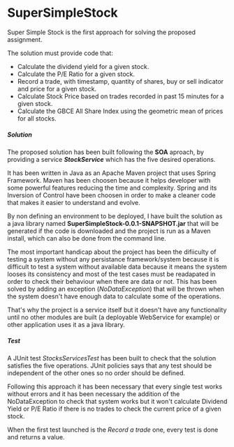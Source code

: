 # SuperSimpleStock

Super Simple Stock is the first approach for solving the proposed assignment. 

The solution must provide code that:
  * Calculate the dividend yield for a given stock.
  * Calculate the P/E Ratio for a given stock.
  * Record a trade, with timestamp, quantity of shares, buy or sell indicator and price for a given stock.
  * Calculate Stock Price based on trades recorded in past 15 minutes for a given stock.
  * Calculate the GBCE All Share Index using the geometric mean of prices for all stocks.

##### Solution 

The proposed solution has been built following the **SOA** aproach, by providing a service _**StockService**_ which has the five desired operations. 

It has been written in Java as an Apache Maven project that uses Spring Framework. Maven has been choosen because it helps developer with some powerful features reducing the time and complexity. Spring and its Inversion of Control have been choosen in order to make a cleaner code that makes it easier to understand and evolve.

By non defining an environment to be deployed, I have built the solution as a java library named **SuperSimpleStock-0.0.1-SNAPSHOT.jar** that will be generated if the code is downloaded and the project is run as a Maven install, which can also be done from the command line.

The most important handicap about the project has been the difiiculty of testing a system without any persistance framework/system because it is difficult to test a system without available data because it means the system looses its consistency and most of the test cases must be readapated in order to check their behaviour when there are data or not. This has been solved by adding an exception (_NoDataException_) that will be thrown when the system doesn't have enough data to calculate some of the operations.

That's why the project is a service itself but it doesn't have any functionality until no other modules are built (a deployable WebService for example) or other application uses it as a java library.

##### Test

A JUnit test _StocksServicesTest_ has been built to check that the solution satisfies the five operations. JUnit policies says that any test should be independent of the other ones so no order should be defined.

Following this approach it has been necessary that every single test works without errors and it has been necessary the addition of the NoDataException to check that system works but it won't calculate Dividend Yield or P/E Ratio if there is no trades to check the current price of a given stock. 

When the first test launched is the _Record a trade_ one, every test is done and returns a value.
  
  

